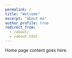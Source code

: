 ```yaml
---
permalink: /
title: "Welcome"
excerpt: "About me"
author_profile: true
redirect_from: 
  - /about/
  - /about.html
---
```


Home page content goes here.
